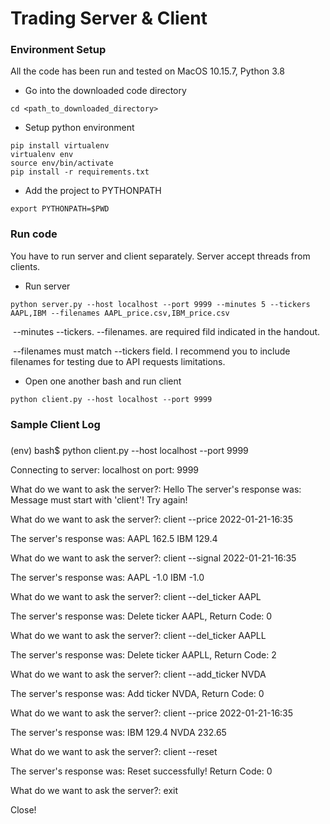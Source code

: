 # Trading Server & Client 



### Environment Setup

All the code has been run and tested on MacOS 10.15.7, Python 3.8

- Go into the downloaded code directory
```
cd <path_to_downloaded_directory>
```
- Setup python environment
```
pip install virtualenv
virtualenv env
source env/bin/activate
pip install -r requirements.txt
```
- Add the project to PYTHONPATH  
```
export PYTHONPATH=$PWD
```



### Run code

You have to run server and client separately. Server accept threads from clients.

- Run server 

```
python server.py --host localhost --port 9999 --minutes 5 --tickers AAPL,IBM --filenames AAPL_price.csv,IBM_price.csv
```

​     --minutes	--tickers.  --filenames. are required fild indicated in the handout.

​    --filenames must match --tickers field. I recommend you to include filenames for testing due to API requests limitations.

- Open one another bash and run client 

```
python client.py --host localhost --port 9999
```



### Sample Client Log

###

(env) bash$ python client.py --host localhost --port 9999

Connecting to server: localhost on port: 9999



What do we want to ask the server?: Hello
The server's response was:
Message must start with 'client'! Try again!



What do we want to ask the server?: client --price 2022-01-21-16:35

The server's response was:
AAPL 162.5
IBM 129.4



What do we want to ask the server?: client --signal 2022-01-21-16:35

The server's response was:
AAPL -1.0
IBM -1.0



What do we want to ask the server?: client --del_ticker AAPL

The server's response was:
Delete ticker AAPL, Return Code: 0



What do we want to ask the server?: client --del_ticker AAPLL

The server's response was:
Delete ticker AAPLL, Return Code: 2



What do we want to ask the server?: client --add_ticker NVDA

The server's response was:
Add ticker NVDA, Return Code: 0



What do we want to ask the server?: client --price 2022-01-21-16:35

The server's response was:
IBM 129.4
NVDA 232.65



What do we want to ask the server?: client --reset

The server's response was:
Reset successfully! Return Code: 0



What do we want to ask the server?: exit

Close!